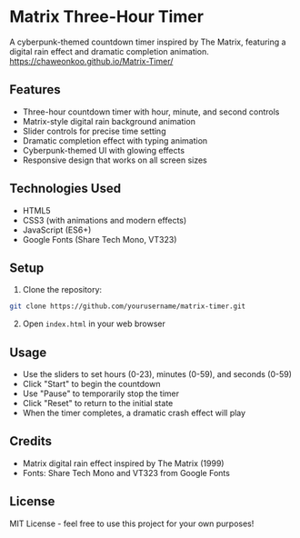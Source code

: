 # Matrix Three-Hour Timer

A cyberpunk-themed countdown timer inspired by The Matrix, featuring a digital rain effect and dramatic completion animation. https://chaweonkoo.github.io/Matrix-Timer/

## Features

- Three-hour countdown timer with hour, minute, and second controls
- Matrix-style digital rain background animation
- Slider controls for precise time setting
- Dramatic completion effect with typing animation
- Cyberpunk-themed UI with glowing effects
- Responsive design that works on all screen sizes

## Technologies Used

- HTML5
- CSS3 (with animations and modern effects)
- JavaScript (ES6+)
- Google Fonts (Share Tech Mono, VT323)

## Setup

1. Clone the repository:
```bash
git clone https://github.com/yourusername/matrix-timer.git
```

2. Open `index.html` in your web browser

## Usage

- Use the sliders to set hours (0-23), minutes (0-59), and seconds (0-59)
- Click "Start" to begin the countdown
- Use "Pause" to temporarily stop the timer
- Click "Reset" to return to the initial state
- When the timer completes, a dramatic crash effect will play

## Credits

- Matrix digital rain effect inspired by The Matrix (1999)
- Fonts: Share Tech Mono and VT323 from Google Fonts

## License

MIT License - feel free to use this project for your own purposes! 